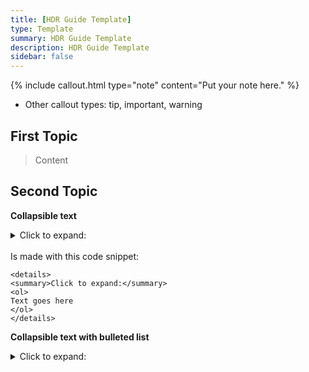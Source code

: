 ```yaml
---
title: [HDR Guide Template]
type: Template
summary: HDR Guide Template
description: HDR Guide Template
sidebar: false
---
```

{% include callout.html type="note" content="Put your note here." %}
- Other callout types: tip, important, warning

## First Topic

> Content

## Second Topic

**Collapsible text**

  <details>
  <summary>Click to expand:</summary>
	<ol>
	Text goes here
	</ol>
	</details>
<br>
Is made with this code snippet:
	
```
<details>
<summary>Click to expand:</summary>
<ol>
Text goes here
</ol>
</details>
```

**Collapsible text with bulleted list**

  <details>
  <summary>Click to expand:</summary>
	<ol>
	<ul>
    <li>Item 1</li>

    <li>Item 2 with link: <a href="https://github.com/CreepySasquatch">Creepy's GitHub Page</a></li>

    <li><strong>Item 3 Bolded</strong></li>
	</ul>
	</ol>
	</details>
<br>
Is made with this code snippet:

```
<details>
<summary>Click to expand:</summary>
<ol>
<ul>
<li>Item 1</li>

<li>Item 2 with Link: <a href="https://github.com/CreepySasquatch">Creepy's GitHub Page</a></li>

<li><strong>Item 3 Bolded</strong></li>
</ul>
</ol>
</details>
```	

## To insert image:

{% include image.html file="/infrastructures/ELIXIR-logo.svg" caption="Figure 1. Say something about this pic." alt="ELIXIR logo" max-width="10" %}

## To get images loaded correction in the ICAT embed, make sure the full image URL is listed inside of the HTML file.
- If image is stored on github, right click on the image and open in a new window to get the accurate address.  
- Each image in the comparison will be have it's link posted twice.
- Example: https://github.com/CreepySasquatch/CreepyHDR/blob/main/assets/ICAT_Comparisons/ACShadows-Image-1.png?raw=true

<!-- Insert comment here that you don't want to appear on the website -->

